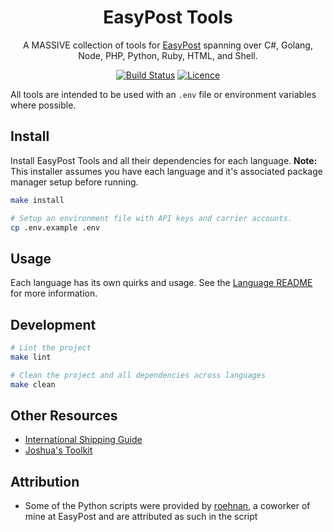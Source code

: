 <div align="center">

# EasyPost Tools

A MASSIVE collection of tools for [EasyPost](https://www.easypost.com/docs/api/) spanning over C#, Golang, Node, PHP, Python, Ruby, HTML, and Shell.

[![Build Status](https://travis-ci.com/Justintime50/easypost-tools.svg?branch=master)](https://travis-ci.com/Justintime50/easypost-tools)
[![Licence](https://img.shields.io/github/license/justintime50/easypost-tools)](LICENSE)

</div>

All tools are intended to be used with an `.env` file or environment variables where possible.

## Install

Install EasyPost Tools and all their dependencies for each language. **Note:** This installer assumes you have each language and it's associated package manager setup before running.

```bash
make install

# Setup an environment file with API keys and carrier accounts.
cp .env.example .env
```

## Usage

Each language has its own quirks and usage. See the [Language README](src/README.md) for more information.

## Development

```bash
# Lint the project
make lint

# Clean the project and all dependencies across languages
make clean
```

## Other Resources

* [International Shipping Guide](https://easypost.zendesk.com/hc/en-us/articles/360042847751-Customs-Shipping-Internationally#h_de80a46f-53c2-447d-9617-6544aa915304)
* [Joshua's Toolkit](https://easypost-support-api-tool.herokuapp.com/)

## Attribution

* Some of the Python scripts were provided by [roehnan](https://github.com/roehnan), a coworker of mine at EasyPost and are attributed as such in the script
